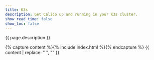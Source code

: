 ```yaml
---
title: K3s
description: Get Calico up and running in your K3s cluster. 
show_read_time: false
show_toc: false
---
```


{{ page.description }}

{% capture content %}{% include index.html %}{% endcapture %}
{{ content | replace: "    ", "" }}
